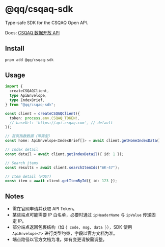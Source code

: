 # @qq/csqaq-sdk

Type-safe SDK for the CSQAQ Open API.

Docs: [CSQAQ 数据开放 API](https://docs.csqaq.com/)

## Install

```bash
pnpm add @qq/csqaq-sdk
```

## Usage

```ts
import {
  createCSQAQClient,
  type ApiEnvelope,
  type IndexBrief,
} from "@qq/csqaq-sdk";

const client = createCSQAQClient({
  token: process.env.CSQAQ_TOKEN!,
  // baseUrl: 'https://api.csqaq.com', // default
});

// 首页指数数据（带类型）
const home: ApiEnvelope<IndexBrief[]> = await client.getHomeIndexData();

// Index detail
const detail = await client.getIndexDetail({ id: 1 });

// Search items
const results = await client.searchItemIds("AK-47");

// Item detail (POST)
const item = await client.getItemById({ id: 123 });
```

## Notes

- 需在官网申请并获取 API Token。
- 某些端点可能需要 IP 白名单，必要时通过 `ipHeaderName` 与 `ipValue` 传递固定 IP。
- 部分端点返回包裹结构（如 `{ code, msg, data }`），SDK 使用 `ApiEnvelope<T>` 进行类型约束，字段以官方文档为准。
- 端点路径以官方文档为准，如有变更请按需调整。
